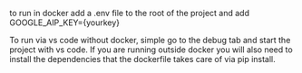 to run in docker add a .env file to the root of the project and add GOOGLE_AIP_KEY={yourkey}

To run via vs code without docker, simple go to the debug tab and start the project with vs code. If you are running outside docker you will also need to install the dependencies that the dockerfile takes care of via pip install. 
